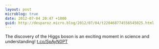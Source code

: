 ```yaml
---
layout: post
microblog: true
date: 2012-07-04 20:47 +1000
guid: http://desparoz.micro.blog/2012/07/04/t220468774556545025.html
---
```

The discovery of the Higgs boson is an exciting moment in science and understanding! [t.co/SpAyN0PT](http://t.co/SpAyN0PT)
